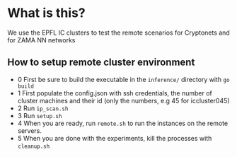 # What is this?
We use the EPFL IC clusters to test the remote scenarios for Cryptonets and for ZAMA NN networks

## How to setup remote cluster environment
- 0 First be sure to build the executable in the ```inference/``` directory
with ```go build```
- 1 First populate the config.json with ssh credentials, the number of cluster machines and their id (only the numbers, e.g 45 for iccluster045)
- 2 Run ```ip_scan.sh```
- 3 Run ```setup.sh```
- 4 When you are ready, run ```remote.sh``` to run the instances
on the remote servers.
- 5 When you are done with the experiments, kill the processes with ```cleanup.sh```